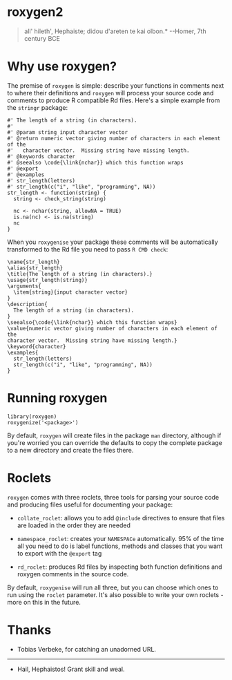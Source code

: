 # roxygen2

> all' hileth', Hephaiste; didou d'areten te kai olbon.*
> --Homer, 7th century BCE


# Why use roxygen?

The premise of `roxygen` is simple: describe your functions in comments next to where their definitions and `roxygen` will process your source code and comments to produce R compatible Rd files.  Here's a simple example from the `stringr` package:

    #' The length of a string (in characters).
    #'
    #' @param string input character vector
    #' @return numeric vector giving number of characters in each element of the 
    #'   character vector.  Missing string have missing length.
    #' @keywords character
    #' @seealso \code{\link{nchar}} which this function wraps
    #' @export
    #' @examples
    #' str_length(letters)
    #' str_length(c("i", "like", "programming", NA))
    str_length <- function(string) {
      string <- check_string(string)

      nc <- nchar(string, allowNA = TRUE)
      is.na(nc) <- is.na(string)
      nc
    }

When you `roxygenise` your package these comments will be automatically transformed to the Rd file you need to pass `R CMD check`:

    \name{str_length}
    \alias{str_length}
    \title{The length of a string (in characters).}
    \usage{str_length(string)}
    \arguments{
      \item{string}{input character vector}
    }
    \description{
      The length of a string (in characters).
    }
    \seealso{\code{\link{nchar}} which this function wraps}
    \value{numeric vector giving number of characters in each element of the
    character vector.  Missing string have missing length.}
    \keyword{character}
    \examples{
      str_length(letters)
      str_length(c("i", "like", "programming", NA))
    }

# Running roxygen

    library(roxygen)
    roxygenize('<package>')

By default, `roxygen` will create files in the package `man` directory, although if you're worried you can override the defaults to copy the complete package to a new directory and create the files there.

# Roclets

`roxygen` comes with three roclets, three tools for parsing your source code and producing files useful for documenting your package:

* `collate_roclet`: allows you to add `@include` directives to ensure that
  files are loaded in the order they are needed

* `namespace_roclet`: creates your `NAMESPACe` automatically. 95% of the time
  all you need to do is label functions, methods and classes that you want to
  export with the `@export` tag

* `rd_roclet`: produces Rd files by inspecting both function definitions and
  roxygen comments in the source code.

By default, `roxygenise` will run all three, but you can choose which ones to run using the `roclet` parameter. It's also possible to write your own roclets - more on this in the future.

# Thanks

* Tobias Verbeke, for catching an unadorned URL.


-----------
* Hail, Hephaistos! Grant skill and weal.
